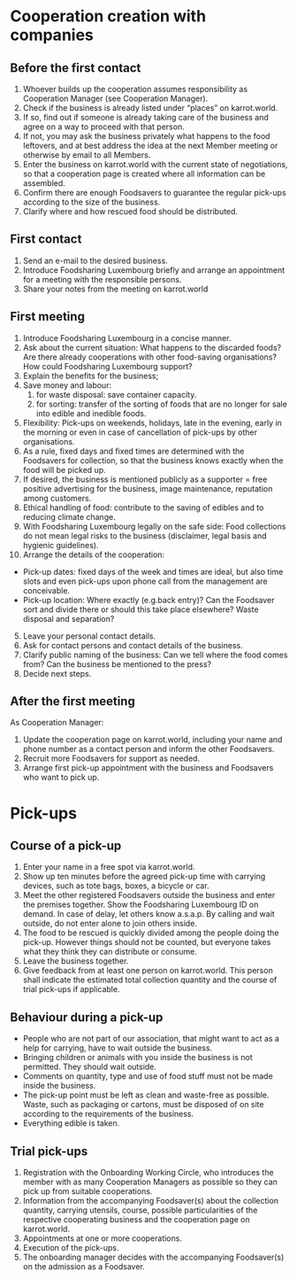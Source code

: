 # Cooperation creation with companies

## Before the first contact

1.  Whoever builds up the cooperation assumes responsibility as Cooperation Manager (see Cooperation Manager).
2.  Check if the business is already listed under “places” on karrot.world.
3.  If so, find out if someone is already taking care of the business and agree on a way to proceed with that person.
4.  If not, you may ask the business privately what happens to the food leftovers, and at best address the idea at the next Member meeting or otherwise by email to all Members.
5.  Enter the business on karrot.world with the current state of negotiations, so that a cooperation page is created where all information can be assembled.
6.  Confirm there are enough Foodsavers to guarantee the regular pick-ups according to the size of the business.
7.  Clarify where and how rescued food should be distributed.

## First contact

1.  Send an e-mail to the desired business.
2.  Introduce Foodsharing Luxembourg briefly and arrange an appointment for a meeting with the responsible persons.
3.  Share your notes from the meeting on karrot.world

## First meeting

1.  Introduce Foodsharing Luxembourg in a concise manner.
2.  Ask about the current situation: What happens to the discarded foods? Are there already cooperations with other food-saving organisations? How could Foodsharing Luxembourg support?
3.  Explain the benefits for the business;
1.  Save money and labour:
    1.  for waste disposal: save container capacity.
    2.  for sorting: transfer of the sorting of foods that are no longer for sale into edible and inedible foods.
2.  Flexibility: Pick-ups on weekends, holidays, late in the evening, early in the morning or even in case of cancellation of pick-ups by other organisations.
3.  As a rule, fixed days and fixed times are determined with the Foodsavers for collection, so that the business knows exactly when the food will be picked up.
4.  If desired, the business is mentioned publicly as a supporter = free positive advertising for the business, image maintenance, reputation among customers.
5.  Ethical handling of food: contribute to the saving of edibles and to reducing climate change.
6.  With Foodsharing Luxembourg legally on the safe side: Food collections do not mean legal risks to the business (disclaimer, legal basis and hygienic guidelines).
4.  Arrange the details of the cooperation:

*   Pick-up dates: fixed days of the week and times are ideal, but also time slots and even pick-ups upon phone call from the management are conceivable.
*   Pick-up location: Where exactly (e.g.back entry)? Can the Foodsaver sort and divide there or should this take place elsewhere? Waste disposal and separation?

5.  Leave your personal contact details.
6.  Ask for contact persons and contact details of the business.
7.  Clarify public naming of the business: Can we tell where the food comes from? Can the business be mentioned to the press?
8.  Decide next steps.

## After the first meeting

As Cooperation Manager:

1.  Update the cooperation page on karrot.world, including your name and phone number as a contact person and inform the other Foodsavers.
2.  Recruit more Foodsavers for support as needed.
3.  Arrange first pick-up appointment with the business and Foodsavers who want to pick up.

# Pick-ups

## Course of a pick-up

1.  Enter your name in a free spot via karrot.world.
2.  Show up ten minutes before the agreed pick-up time with carrying devices, such as tote bags, boxes, a bicycle or car.
3.  Meet the other registered Foodsavers outside the business and enter the premises together. Show the Foodsharing Luxembourg ID on demand. In case of delay, let others know a.s.a.p. By calling and wait outside, do not enter alone to join others inside.
4.  The food to be rescued is quickly divided among the people doing the pick-up. However things should not be counted, but everyone takes what they think they can distribute or consume.
5.  Leave the business together.
6.  Give feedback from at least one person on karrot.world. This person shall indicate the estimated total collection quantity and the course of trial pick-ups if applicable.

## Behaviour during a pick-up

*   People who are not part of our association, that might want to act as a help for carrying, have to wait outside the business.
*   Bringing children or animals with you inside the business is not permitted. They should wait outside.
*   Comments on quantity, type and use of food stuff must not be made inside the business.
*   The pick-up point must be left as clean and waste-free as possible. Waste, such as packaging or cartons, must be disposed of on site according to the requirements of the business.
*   Everything edible is taken.

## Trial pick-ups

1.  Registration with the Onboarding Working Circle, who introduces the member with as many Cooperation Managers as possible so they can pick up from suitable cooperations.
2.  Information from the accompanying Foodsaver(s) about the collection quantity, carrying utensils, course, possible particularities of the respective cooperating business and the cooperation page on karrot.world.
3.  Appointments at one or more cooperations.
4.  Execution of the pick-ups.
5.  The onboarding manager decides with the accompanying Foodsaver(s) on the admission as a Foodsaver.
